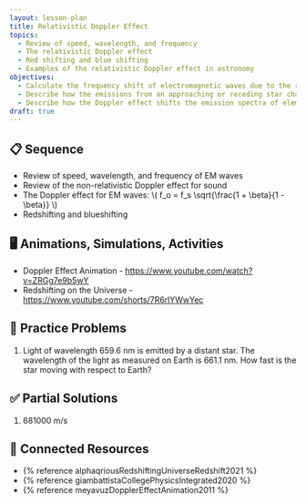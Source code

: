 ```yaml
---
layout: lesson-plan
title: Relativistic Doppler Effect
topics:
  - Review of speed, wavelength, and frequency
  - The relativistic Doppler effect
  - Red shifting and blue shifting
  - Examples of the relativistic Doppler effect in astronomy
objectives:
  - Calculate the frequency shift of electromagnetic waves due to the relativistic Doppler effeect
  - Describe how the emissions from an approaching or receding star change relative to an observer
  - Describe how the Doppler effect shifts the emission spectra of elements in the periodic table
draft: true
---
```


## 📋 Sequence

* Review of speed, wavelength, and frequency of EM waves
* Review of the non-relativistic Doppler effect for sound
* The Doppler effect for EM waves: \\( f_o = f_s \sqrt{\frac{1 + \beta}{1 - \beta}} \\)
* Redshifting and blueshifting

## 🖥️ Animations, Simulations, Activities

* Doppler Effect Animation - <https://www.youtube.com/watch?v=ZRGg7e9b5wY>
* Redshifting on the Universe - <https://www.youtube.com/shorts/7R6rlYWwYec>

## 📝 Practice Problems

1. Light of wavelength 659.6 nm is emitted by a distant star. The wavelength of the light as measured on Earth is 661.1 nm. How fast is the star moving with respect to Earth?

## ✅ Partial Solutions

1. 681000 m/s

## 📘 Connected Resources

* {% reference alphaqriousRedshiftingUniverseRedshift2021 %}
* {% reference giambattistaCollegePhysicsIntegrated2020 %}
* {% reference meyavuzDopplerEffectAnimation2011 %}
